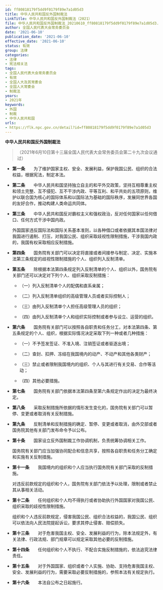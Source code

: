 ```yaml
---
id: ff80818179f5dd9f0179f89e7a1d05d3
title: 中华人民共和国反外国制裁法
LinkTitle: 中华人民共和国反外国制裁法（2021）
file: 中华人民共和国反外国制裁法_20210610_ff80818179f5dd9f0179f89e7a1d05d3.docx
author: 全国人民代表大会常务委员会
date: '2021-06-10'
publication_date: '2021-06-10'
effective_date: '2021-06-10'
status: 有效
group: 法律
categories:
- 法律
- 宪法相关法
tags:
- 全国人民代表大会常务委员会
- 有效
- 全国人大及其常委会
- 全国人大常委会
- 制裁法
years:
- 2021年
keywords:
- 外国
- 制裁
- 中华人民共和国
urls:
- https://flk.npc.gov.cn/detail?id=ff80818179f5dd9f0179f89e7a1d05d3
---
```


**中华人民共和国反外国制裁法**

> （2021年6月10日第十三届全国人民代表大会常务委员会第二十九次会议通过）

- **第一条**　　为了维护国家主权、安全、发展利益，保护我国公民、组织的合法权益，根据宪法，制定本法。

- **第二条**　　中华人民共和国坚持独立自主的和平外交政策，坚持互相尊重主权和领土完整、互不侵犯、互不干涉内政、平等互利、和平共处的五项原则，维护以联合国为核心的国际体系和以国际法为基础的国际秩序，发展同世界各国的友好合作，推动构建人类命运共同体。

- **第三条**　　中华人民共和国反对霸权主义和强权政治，反对任何国家以任何借口、任何方式干涉中国内政。

  外国国家违反国际法和国际关系基本准则，以各种借口或者依据其本国法律对我国进行遏制、打压，对我国公民、组织采取歧视性限制措施，干涉我国内政的，我国有权采取相应反制措施。

- **第四条**　　国务院有关部门可以决定将直接或者间接参与制定、决定、实施本法第三条规定的歧视性限制措施的个人、组织列入反制清单。

- **第五条**　　除根据本法第四条规定列入反制清单的个人、组织以外，国务院有关部门还可以决定对下列个人、组织采取反制措施：

  - （一）列入反制清单个人的配偶和直系亲属；

  - （二）列入反制清单组织的高级管理人员或者实际控制人；

  - （三）由列入反制清单个人担任高级管理人员的组织；

  - （四）由列入反制清单个人和组织实际控制或者参与设立、运营的组织。

- **第六条**　　国务院有关部门可以按照各自职责和任务分工，对本法第四条、第五条规定的个人、组织，根据实际情况决定采取下列一种或者几种措施：

  - （一）不予签发签证、不准入境、注销签证或者驱逐出境；

  - （二）查封、扣押、冻结在我国境内的动产、不动产和其他各类财产；

  - （三）禁止或者限制我国境内的组织、个人与其进行有关交易、合作等活动；

  - （四）其他必要措施。

- **第七条**　　国务院有关部门依据本法第四条至第六条规定作出的决定为最终决定。

- **第八条**　　采取反制措施所依据的情形发生变化的，国务院有关部门可以暂停、变更或者取消有关反制措施。

- **第九条**　　反制清单和反制措施的确定、暂停、变更或者取消，由外交部或者国务院其他有关部门发布命令予以公布。

- **第十条**　　国家设立反外国制裁工作协调机制，负责统筹协调相关工作。

  国务院有关部门应当加强协同配合和信息共享，按照各自职责和任务分工确定和实施有关反制措施。

- **第十一条**　　我国境内的组织和个人应当执行国务院有关部门采取的反制措施。

  对违反前款规定的组织和个人，国务院有关部门依法予以处理，限制或者禁止其从事相关活动。

- **第十二条**　　任何组织和个人均不得执行或者协助执行外国国家对我国公民、组织采取的歧视性限制措施。

  组织和个人违反前款规定，侵害我国公民、组织合法权益的，我国公民、组织可以依法向人民法院提起诉讼，要求其停止侵害、赔偿损失。

- **第十三条**　　对于危害我国主权、安全、发展利益的行为，除本法规定外，有关法律、行政法规、部门规章可以规定采取其他必要的反制措施。

- **第十四条**　　任何组织和个人不执行、不配合实施反制措施的，依法追究法律责任。

- **第十五条**　　对于外国国家、组织或者个人实施、协助、支持危害我国主权、安全、发展利益的行为，需要采取必要反制措施的，参照本法有关规定执行。

- **第十六条**　　本法自公布之日起施行。
